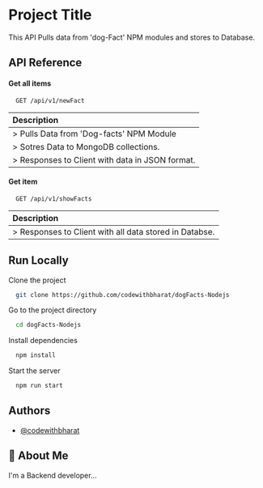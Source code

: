 
# Project Title

This API Pulls data from 'dog-Fact' NPM modules and stores to Database.


## API Reference

#### Get all items

```http
  GET /api/v1/newFact
```
| Description                       |
| :-------------------------------- |
| > Pulls Data from 'Dog-facts' NPM Module |
| > Sotres Data to MongoDB collections. |
| > Responses to Client with data in JSON format. |

#### Get item

```http
  GET /api/v1/showFacts
```

| Description                       |
| :-------------------------------- |
|  > Responses to Client with all data stored in Databse. |



## Run Locally

Clone the project

```bash
  git clone https://github.com/codewithbharat/dogFacts-Nodejs
```

Go to the project directory

```bash
  cd dogFacts-Nodejs
```

Install dependencies

```bash
  npm install
```

Start the server

```bash
  npm run start
```


## Authors

- [@codewithbharat](https://www.github.com/codewithbharat)


## 🚀 About Me
I'm a Backend developer...

